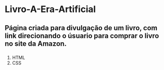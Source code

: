 <h1>Livro-A-Era-Artificial</h1>
<h2>Página criada para divulgação de um livro, com link direcionando o úsuario para comprar o livro no site da Amazon.</h2>
<h3></h3>
<ol>
  <li>HTML</li>
  <li>CSS</li>
</ol>
